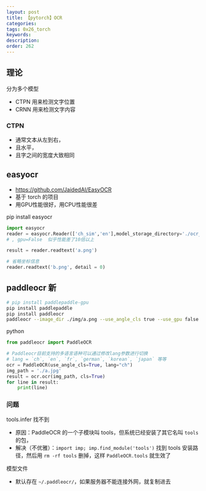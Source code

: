 ```yaml
---
layout: post
title: 【pytorch】OCR
categories:
tags: 0x26_torch
keywords:
description:
order: 262
---
```


## 理论

分为多个模型
- CTPN 用来检测文字位置
- CRNN 用来检测文字内容

### CTPN

- 通常文本从左到右，
- 且水平，
- 且字之间的宽度大致相同





## easyocr

- https://github.com/JaidedAI/EasyOCR
- 基于 torch 的项目
- 用GPU性能很好，用CPU性能很差

pip install easyocr


```py
import easyocr
reader = easyocr.Reader(['ch_sim','en'],model_storage_directory='./ocr_model')
# , gpu=False  似乎性能差了10倍以上

result = reader.readtext('a.png')

# 省略坐标信息
reader.readtext('b.png', detail = 0)

```

## paddleocr 新


```bash
# pip install paddlepaddle-gpu
pip install paddlepaddle
pip install paddleocr
paddleocr --image_dir ./img/a.png --use_angle_cls true --use_gpu false

```


python
```python
from paddleocr import PaddleOCR

# Paddleocr目前支持的多语言语种可以通过修改lang参数进行切换
# lang = `ch`, `en`, `fr`, `german`, `korean`, `japan` 等等
ocr = PaddleOCR(use_angle_cls=True, lang="ch")
img_path = './a.jpg'
result = ocr.ocr(img_path, cls=True)
for line in result:
    print(line)
```


### 问题

tools.infer 找不到
- 原因：PaddleOCR 的一个子模块叫 tools，但系统已经安装了其它名叫 `tools` 的包，
- 解决（不优雅）：`import imp; imp.find_module('tools')` 找到 tools 安装路径，然后用 `rm -rf tools` 删掉，这样 `PaddleOCR.tools` 就生效了

模型文件
- 默认存在 `~/.paddleocr/`，如果服务器不能连接外网，就复制进去
